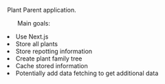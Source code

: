 Plant Parent application.
<ul>Main goals:</ul>
<li>Use Next.js</li>
<li>Store all plants</li>
<li>Store repotting information</li>
<li>Create plant family tree</li>
<li>Cache stored information</li>
<li>Potentially add data fetching to get additional data</li>
